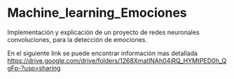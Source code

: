 # Machine_learning_Emociones
Implementación y explicación de un proyecto de redes neuronales convoluciones, para la detección de emociones.

En el siguiente link se puede encontrar información mas detallada https://drive.google.com/drive/folders/1268XmatlNAh04jRQ_HYMtPED0h_QgFp-?usp=sharing
